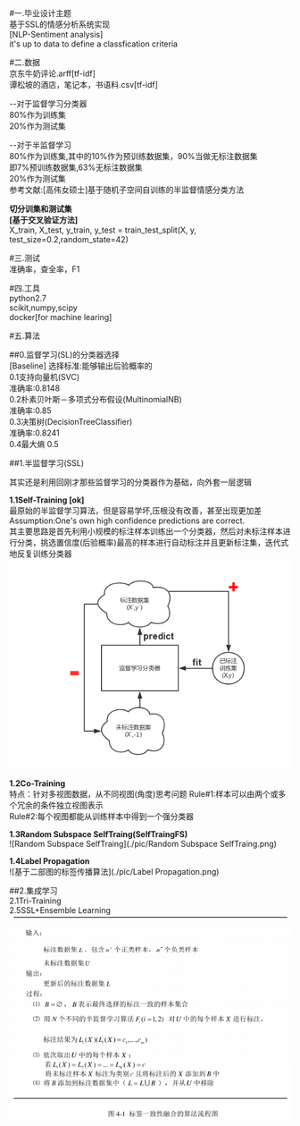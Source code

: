 #一.毕业设计主题  
基于SSL的情感分析系统实现  
[NLP-Sentiment analysis]  
it's up to data to define a classfication criteria  

#二.数据  
京东牛奶评论.arff[tf-idf]  
谭松坡的酒店，笔记本，书语料.csv[tf-idf]  

--对于监督学习分类器  
80%作为训练集  
20%作为测试集  

--对于半监督学习  
80%作为训练集,其中的10%作为预训练数据集，90%当做无标注数据集  
即7%预训练数据集,63%无标注数据集  
20%作为测试集  
参考文献:[高伟女硕士]基于随机子空间自训练的半监督情感分类方法  

**切分训集和测试集**  
**[基于交叉验证方法]**  
X_train, X_test, y_train, y_test = train_test_split(X, y, test_size=0.2,random_state=42)  

#三.测试  
准确率，查全率，F1  


#四.工具  
python2.7   
scikit,numpy,scipy  
docker[for machine learing]  

#五.算法  

##0.监督学习(SL)的分类器选择  
[Baseline]
选择标准:能够输出后验概率的  
0.1支持向量机(SVC)  
准确率:0.8148  
0.2朴素贝叶斯－多项式分布假设(MultinomialNB)  
准确率:0.85  
0.3决策树(DecisionTreeClassifier)  
准确率:0.8241  
0.4最大熵
0.5

##1.半监督学习(SSL)  

其实还是利用回刚才那些监督学习的分类器作为基础，向外套一层逻辑  

**1.1Self-Training [ok]**  
最原始的半监督学习算法，但是容易学坏,压根没有改善，甚至出现更加差  
Assumption:One's own high confidence predictions are correct.  
其主要思路是首先利用小规模的标注样本训练出一个分类器，然后对未标注样本进行分类，挑选置信度(后验概率)最高的样本进行自动标注并且更新标注集，迭代式地反复训练分类器    
![Self-Training](./pic/SelfTraining.png)  

**1.2Co-Training**  
特点：针对多视图数据，从不同视图(角度)思考问题
Rule#1:样本可以由两个或多个冗余的条件独立视图表示  
Rule#2:每个视图都能从训练样本中得到一个强分类器  

**1.3Random Subspace SelfTraing(SelfTraingFS)**  
![Random Subspace SelfTraing](./pic/Random Subspace SelfTraing.png)  

**1.4Label Propagation**  
![基于二部图的标签传播算法](./pic/Label Propagation.png)  

##2.集成学习  
2.1Tri-Training  
2.5SSL+Ensemble Learning  
![标签一致性融合算法,偏向集成学习](./pic/标签一致性融合算法.png)
